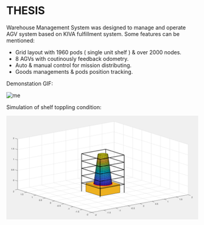 # THESIS
Warehouse Management System was designed to manage and operate AGV system based on KIVA fulfillment system.
Some features can be mentioned:
- Grid layout with 1960 pods ( single unit shelf ) & over 2000 nodes.
- 8 AGVs with coutinously feedback odometry.
- Auto & manual control for mission distributing.
- Goods managements & pods position tracking.


Demonstation GIF:

![me](https://github.com/HungMechatronics/THESIS/blob/main/Demo.gif)

Simulation of shelf toppling condition:

![me](https://github.com/HungMechatronics/THESIS/blob/main/image.png)

